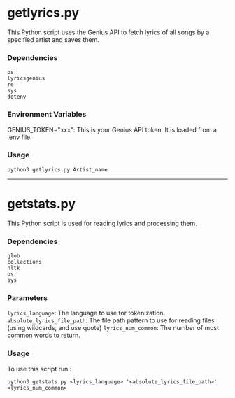 # getlyrics.py
This Python script uses the Genius API to fetch lyrics of all songs by a specified artist and saves them.

### Dependencies
```
os
lyricsgenius
re
sys
dotenv
```

### Environment Variables
GENIUS_TOKEN="xxx": This is your Genius API token. It is loaded from a .env file.


### Usage
```
python3 getlyrics.py Artist_name
```

---

# getstats.py

This Python script is used for reading lyrics and processing them.

### Dependencies
```
glob
collections
nltk
os
sys
```

### Parameters

`lyrics_language`: The language to use for tokenization.
`absolute_lyrics_file_path`: The file path pattern to use for reading files (using wildcards, and use quote)
`lyrics_num_common`: The number of most common words to return.

### Usage
To use this script run :
```
python3 getstats.py <lyrics_language> '<absolute_lyrics_file_path>' <lyrics_num_common>
``` 